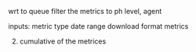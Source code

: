 wrt to queue filter the metrics to ph level, agent

inputs:
metric type
date range
download format
metrics

2. cumulative of the metrices
